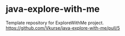 # java-explore-with-me
Template repository for ExploreWithMe project.
https://github.com/Vkurse/java-explore-with-me/pull/5
